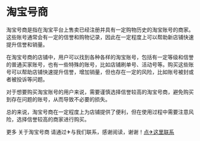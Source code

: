 # 淘宝号商

淘宝号商是指在淘宝平台上售卖已经注册并具有一定购物历史的淘宝账号的商家。这些账号通常会有一定的信誉和购物记录，因此在一定程度上可以帮助新店铺快速提升信誉和销量。

在淘宝号商的店铺中，用户可以找到各种各样的淘宝账号，包括有一定等级和信誉的普通买家账号，也有一些特殊的账号，比如店铺刷单号、活动号等。购买这些账号可以帮助店铺快速提升信誉，增加销量，但也存在一定的风险，比如账号被封或者被投诉等问题。

对于想要购买淘宝账号的用户来说，需要谨慎选择信誉较高的淘宝号商，避免购买到存在问题的账号，从而导致不必要的损失。

总的来说，淘宝号商在一定程度上为店铺提供了便利，但在使用过程中需要注意风险，选择信誉较高的商家进行购买。

更多 关于淘宝号商 请通过✈与我们联系，感谢阅读，谢谢！[点✈这里联系](https://111.k02.cc)